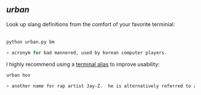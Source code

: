 ## *urban* 

Look up slang definitions from the comfort of your favorite terminial:

######
```bash
python urban.py bm

> acronym for bad mannered, used by korean computer players. 
```

I highly recommend using a [terminal alias](http://www.techradar.com/us/how-to/computing/apple/terminal-101-creating-aliases-for-commands-1305638) to improve usability:

```bash
urban hov

> another name for rap artist Jay-Z.  he is alternatively referred to as "J-Hova" as he considers himself to me the messiah of hip hop music.
```
